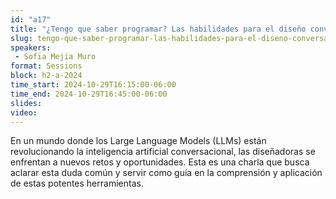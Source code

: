 ```yaml
---
id: "a17"
title: "¿Tengo que saber programar? Las habilidades para el diseño conversacional en la era de los Large Language Models."
slug: tengo-que-saber-programar-las-habilidades-para-el-diseno-conversacional-en-la-era-de-los-large-language-models
speakers:
 - Sofia Mejia Muro
format: Sessions
block: h2-a-2024
time_start: 2024-10-29T16:15:00-06:00
time_end: 2024-10-29T16:45:00-06:00
slides: 
video: 
---
```


En un mundo donde los Large Language Models (LLMs) están revolucionando la inteligencia artificial conversacional, las diseñadoras se enfrentan a nuevos retos y oportunidades. Esta es una charla que busca aclarar esta duda común y servir como guía en la comprensión y aplicación de estas potentes herramientas.
